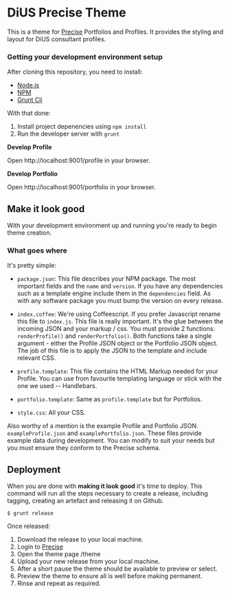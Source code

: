 # DiUS Precise Theme

This is a theme for [Precise](http://precise.io) Portfolios and Profiles.
It provides the styling and layout for DiUS consultant profiles.

### Getting your development environment setup

After cloning this repository, you need to install:

* [Node.js](http://nodejs.org/)
* [NPM](https://www.npmjs.com/)
* [Grunt Cli](http://gruntjs.com/getting-started#installing-the-cli)

With that done:

1. Install project depenencies using `npm install`
2. Run the developer server with `grunt`


**Develop Profile**

Open http://localhost:9001/profile in your browser.

**Develop Portfolio**

Open http://localhost:9001/portfolio in your browser.

## Make it look good

With your development environment up and running you're ready to begin theme creation.

### What goes where

It's pretty simple:

* `package.json`: This file describes your NPM package.  The most important fields
and the `name` and `version`. If you have any dependencies such as a template engine
include them in the `dependencies` field.  As with any software package you must
bump the version on every release.

* `index.coffee`: We're using Coffeescript. If you prefer Javascript rename
this file to `index.js`.  This file is really important.  It's the glue between
the incoming JSON and your markup / css.   You must provide 2 functions: `renderProfile()`
and `renderPortfolio()`.  Both functions take a single argument - either the
Profile JSON object or the Portfolio JSON object. The job of this file is to
apply the JSON to the template and include relevant CSS.

* `profile.template`: This file contains the HTML Markup needed for your Profile.  You
can use from favourite templating language or stick with the one we used -- Handlebars.

* `portfolio.template`: Same as `profile.template` but for Portfolios.

* `style.css`:  All your CSS.

Also worthy of a mention is the example Profile and Portfolio JSON. `exampleProfile.json`
and `examplePortfolio.json`.  These files provide example data during development. You
can modify to suit your needs but you must ensure they conform to the Precise
schema.

## Deployment

When you are done with **making it look good** it's time to deploy. This command
will run all the steps necessary to create a release, including tagging, creating
an artefact and releasing it on Github.

    $ grunt release

Once released:

1. Download the release to your local machine.
2. Login to [Precise](http://precise.io)
3. Open the theme page /theme
4. Upload your new release from your local machine.
5. After a short pause the theme should be available to preview or select.
6. Preview the theme to ensure all is well before making permanent.
7. Rinse and repeat as required.

